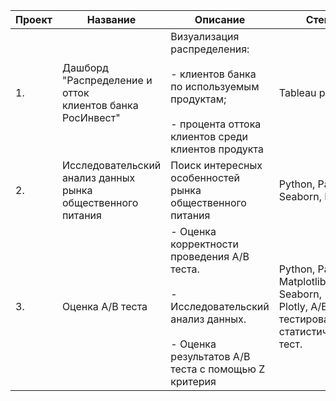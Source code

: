 | Проект | Название                                                        | Описание                                                                                                                                         | Стек                                                                                      |
|--------|-----------------------------------------------------------------|--------------------------------------------------------------------------------------------------------------------------------------------------|-------------------------------------------------------------------------------------------|
| 1.     | Дашборд <br>"Распределение и отток<br>клиентов банка РосИнвест" | Визуализация распределения: <br><br>- клиентов банка по используемым продуктам;<br><br>- процента оттока клиентов среди клиентов продукта        | Tableau public                                                                            |
| 2.     | Исследовательский анализ данных <br>рынка общественного питания | Поиск интересных особенностей рынка общественного питания                                                                                        | Python, Pandas, Seaborn, Plotly                                                           |
| 3.     | Оценка A/B теста                                                | - Оценка корректности проведения A/B теста.<br><br>- Исследовательский анализ данных.<br><br>- Оценка результатов A/B теста с помощью Z критерия | Python, Pandas, Matplotlib, Seaborn,<br>Plotly, A/B тестирование, <br>статистический тест. |
